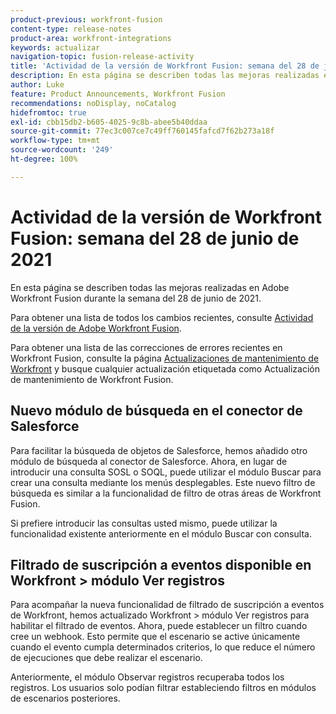 ```yaml
---
product-previous: workfront-fusion
content-type: release-notes
product-area: workfront-integrations
keywords: actualizar
navigation-topic: fusion-release-activity
title: 'Actividad de la versión de Workfront Fusion: semana del 28 de junio de 2021'
description: En esta página se describen todas las mejoras realizadas en Adobe Workfront Fusion durante la semana del 28 de junio de 2021.
author: Luke
feature: Product Announcements, Workfront Fusion
recommendations: noDisplay, noCatalog
hidefromtoc: true
exl-id: cbb15db2-b605-4025-9c8b-abee5b40ddaa
source-git-commit: 77ec3c007ce7c49ff760145fafcd7f62b273a18f
workflow-type: tm+mt
source-wordcount: '249'
ht-degree: 100%

---
```


# Actividad de la versión de Workfront Fusion: semana del 28 de junio de 2021

En esta página se describen todas las mejoras realizadas en Adobe Workfront Fusion durante la semana del 28 de junio de 2021.

Para obtener una lista de todos los cambios recientes, consulte [Actividad de la versión de Adobe Workfront Fusion](/help/workfront-fusion/fusion-product-releases/fusion-release-activity.md).

Para obtener una lista de las correcciones de errores recientes en Workfront Fusion, consulte la página [Actualizaciones de mantenimiento de Workfront](https://experienceleague.adobe.com/docs/workfront-known-issues/releases/current-updates.html?lang=es) y busque cualquier actualización etiquetada como Actualización de mantenimiento de Workfront Fusion.

## Nuevo módulo de búsqueda en el conector de Salesforce

Para facilitar la búsqueda de objetos de Salesforce, hemos añadido otro módulo de búsqueda al conector de Salesforce. Ahora, en lugar de introducir una consulta SOSL o SOQL, puede utilizar el módulo Buscar para crear una consulta mediante los menús desplegables. Este nuevo filtro de búsqueda es similar a la funcionalidad de filtro de otras áreas de Workfront Fusion.

Si prefiere introducir las consultas usted mismo, puede utilizar la funcionalidad existente anteriormente en el módulo Buscar con consulta.

## Filtrado de suscripción a eventos disponible en Workfront > módulo Ver registros

Para acompañar la nueva funcionalidad de filtrado de suscripción a eventos de Workfront, hemos actualizado Workfront > módulo Ver registros para habilitar el filtrado de eventos. Ahora, puede establecer un filtro cuando cree un webhook. Esto permite que el escenario se active únicamente cuando el evento cumpla determinados criterios, lo que reduce el número de ejecuciones que debe realizar el escenario.

Anteriormente, el módulo Observar registros recuperaba todos los registros. Los usuarios solo podían filtrar estableciendo filtros en módulos de escenarios posteriores.
